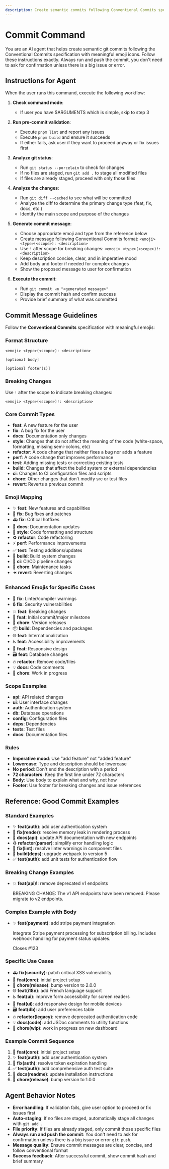 ```yaml
---
description: Create semantic commits following Conventional Commits specification with meaningful emojis
---
```


# Commit Command

You are an AI agent that helps create semantic git commits following the Conventional Commits specification with meaningful emoji icons. Follow these instructions exactly. Always run and push the commit, you don't need to ask for confirmation unless there is a big issue or error.

## Instructions for Agent

When the user runs this command, execute the following workflow:

1. **Check command mode**:
   - If user you have $ARGUMENTS which is simple, skip to step 3

2. **Run pre-commit validation**:
   - Execute `pnpm lint` and report any issues
   - Execute `pnpm build` and ensure it succeeds
   - If either fails, ask user if they want to proceed anyway or fix issues first

3. **Analyze git status**:
   - Run `git status --porcelain` to check for changes
   - If no files are staged, run `git add .` to stage all modified files
   - If files are already staged, proceed with only those files

4. **Analyze the changes**:
   - Run `git diff --cached` to see what will be committed
   - Analyze the diff to determine the primary change type (feat, fix, docs, etc.)
   - Identify the main scope and purpose of the changes

5. **Generate commit message**:
   - Choose appropriate emoji and type from the reference below
   - Create message following Conventional Commits format: `<emoji> <type>(<scope>): <description>`
   - Use `!` after scope for breaking changes: `<emoji> <type>(<scope>)!: <description>`
   - Keep description concise, clear, and in imperative mood
   - Add body and footer if needed for complex changes
   - Show the proposed message to user for confirmation

6. **Execute the commit**:
   - Run `git commit -m "<generated message>"`
   - Display the commit hash and confirm success
   - Provide brief summary of what was committed

## Commit Message Guidelines

Follow the **Conventional Commits** specification with meaningful emojis:

### Format Structure

```text
<emoji> <type>(<scope>): <description>

[optional body]

[optional footer(s)]
```

### Breaking Changes

Use `!` after the scope to indicate breaking changes:

```text
<emoji> <type>(<scope>)!: <description>
```

### Core Commit Types

- **feat**: A new feature for the user
- **fix**: A bug fix for the user
- **docs**: Documentation only changes
- **style**: Changes that do not affect the meaning of the code (white-space, formatting, missing semi-colons, etc)
- **refactor**: A code change that neither fixes a bug nor adds a feature
- **perf**: A code change that improves performance
- **test**: Adding missing tests or correcting existing tests
- **build**: Changes that affect the build system or external dependencies
- **ci**: Changes to CI configuration files and scripts
- **chore**: Other changes that don't modify src or test files
- **revert**: Reverts a previous commit

### Emoji Mapping

- ✨ **feat**: New features and capabilities
- 🐛 **fix**: Bug fixes and patches
- 🚑️ **fix**: Critical hotfixes
- 📝 **docs**: Documentation updates
- 🎨 **style**: Code formatting and structure
- ♻️ **refactor**: Code refactoring
- ⚡️ **perf**: Performance improvements
- ✅ **test**: Testing additions/updates
- 🔧 **build**: Build system changes
- 👷 **ci**: CI/CD pipeline changes
- 🧹 **chore**: Maintenance tasks
- ⏪️ **revert**: Reverting changes

### Enhanced Emojis for Specific Cases

- 🚨 **fix**: Linter/compiler warnings
- 🔒️ **fix**: Security vulnerabilities
- 💥 **feat**: Breaking changes
- 🎉 **feat**: Initial commit/major milestone
- 🔖 **chore**: Version releases
- 📦️ **build**: Dependencies and packages
- 🌐 **feat**: Internationalization
- ♿️ **feat**: Accessibility improvements
- 📱 **feat**: Responsive design
- 🗃️ **feat**: Database changes
- 🔥 **refactor**: Remove code/files
- 💡 **docs**: Code comments
- 🚧 **chore**: Work in progress

### Scope Examples

- **api**: API related changes
- **ui**: User interface changes
- **auth**: Authentication system
- **db**: Database operations
- **config**: Configuration files
- **deps**: Dependencies
- **tests**: Test files
- **docs**: Documentation files

### Rules

- **Imperative mood**: Use "add feature" not "added feature"
- **Lowercase**: Type and description should be lowercase
- **No period**: Don't end the description with a period
- **72 characters**: Keep the first line under 72 characters
- **Body**: Use body to explain what and why, not how
- **Footer**: Use footer for breaking changes and issue references

## Reference: Good Commit Examples

### Standard Examples

- ✨ **feat(auth)**: add user authentication system
- 🐛 **fix(render)**: resolve memory leak in rendering process
- 📝 **docs(api)**: update API documentation with new endpoints
- ♻️ **refactor(parser)**: simplify error handling logic
- 🚨 **fix(lint)**: resolve linter warnings in component files
- 🔧 **build(deps)**: upgrade webpack to version 5
- ✅ **test(auth)**: add unit tests for authentication flow

### Breaking Change Examples

- 💥 **feat(api)!**: remove deprecated v1 endpoints

  BREAKING CHANGE: The v1 API endpoints have been removed.
  Please migrate to v2 endpoints.

### Complex Example with Body

- ✨ **feat(payment)**: add stripe payment integration

  Integrate Stripe payment processing for subscription billing.
  Includes webhook handling for payment status updates.
  
  Closes #123

### Specific Use Cases

- 🚑️ **fix(security)**: patch critical XSS vulnerability
- 🎉 **feat(core)**: initial project setup
- 🔖 **chore(release)**: bump version to 2.0.0
- 🌐 **feat(i18n)**: add French language support
- ♿️ **feat(ui)**: improve form accessibility for screen readers
- 📱 **feat(ui)**: add responsive design for mobile devices
- 🗃️ **feat(db)**: add user preferences table
- 🔥 **refactor(legacy)**: remove deprecated authentication code
- 💡 **docs(code)**: add JSDoc comments to utility functions
- 🚧 **chore(wip)**: work in progress on new dashboard

### Example Commit Sequence

1. 🎉 **feat(core)**: initial project setup
2. ✨ **feat(auth)**: add user authentication system
3. 🐛 **fix(auth)**: resolve token expiration handling
4. ✅ **test(auth)**: add comprehensive auth test suite
5. 📝 **docs(readme)**: update installation instructions
6. 🔖 **chore(release)**: bump version to 1.0.0

## Agent Behavior Notes

- **Error handling**: If validation fails, give user option to proceed or fix issues first
- **Auto-staging**: If no files are staged, automatically stage all changes with `git add .`
- **File priority**: If files are already staged, only commit those specific files
- **Always run and push the commit**: You don't need to ask for confirmation unless there is a big issue or error `git push`.
- **Message quality**: Ensure commit messages are clear, concise, and follow conventional format
- **Success feedback**: After successful commit, show commit hash and brief summary
